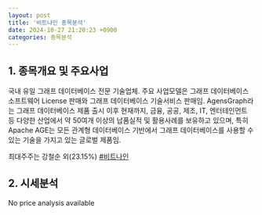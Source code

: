 ```yaml
---
layout: post
title: '비트나인 종목분석'
date: 2024-10-27 21:20:23 +0900
categories: 종목분석
---
```


## 1. 종목개요 및 주요사업

국내 유일 그래프 데이터베이스 전문 기술업체. 주요 사업모델은 그래프 데이터베이스 소프트웨어 License 판매와 그래프 데이터베이스 기술서비스 판매임. AgensGraph라는 그래프 데이터베이스 제품 출시 이후 현재까지, 금융, 공공, 제조, IT, 엔터테인먼트 등 다양한 산업에서 약 50여개 이상의 납품실적 및 활용사례를 보유하고 있으며, 특히 Apache AGE는 모든 관계형 데이터베이스 기반에서 그래프 데이터베이스를 사용할 수 있는 기술을 가지고 있는 글로벌 제품임.

최대주주는 강철순 외(23.15%)
[#비트나인](#)

## 2. 시세분석

No price analysis available
